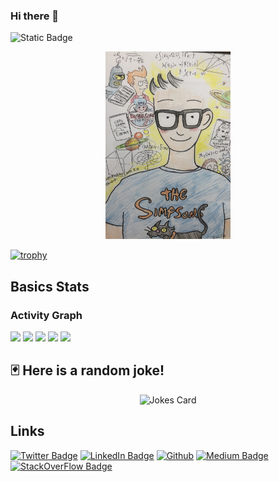 ### Hi there 👋

![Static Badge](https://img.shields.io/badge/CodingProfile-Projects_Repos-blue?style=plastic&link=https%3A%2F%2Fgithub.com%2FGhasak%3Ftab%3Drepositories&link=https%3A%2F%2Fgithub.com%2FGhasak%3Ftab%3Drepositories)

<p align="center">
 <img src="./assets/M00.jpg" width="200" height="300" />
</p>

<!--
**Ghasak/Ghasak** is a ✨ _special_ ✨ repository because its `README.md` (this file) appears on your GitHub profile.

Here are some ideas to get you started:

- 🔭 I’m currently working on ...
- 🌱 I’m currently learning ...
- 👯 I’m looking to collaborate on ...
- 🤔 I’m looking for help with ...
- 💬 Ask me about ...
- 📫 How to reach me: ...
- 😄 Pronouns: ...
- ⚡ Fun fact: ...
-->

[![trophy](https://github-profile-trophy.vercel.app/?username=Ghasak&column=-1&theme=onedark&no-bg=true&margin-w=10&margin-h=15)](https://github.com/ryo-ma/github-profile-trophy)

## Basics Stats

<!-- [![Anurag's GitHub stats](https://github-readme-stats.vercel.app/api?username=Ghasak)](https://github.com/Ghasak/github-readme-stats) -->
<!-- [![Ghasak's Most Used Languages](https://github-readme-stats-git-masterrstaa-rickstaa.vercel.app/api?username=Ghasak&theme=onedark)]()-->

<!--[![Ghasak's Most Used Languages](https://github-readme-stats.vercel.app/api/top-langs/?username=Ghasak&theme=transparent&show_icons=true&hide=jupyter%20notebook&langs_count=7&layout=donut-vertical)]()-->
<!--![Anurag's GitHub stats](https://github-readme-stats.vercel.app/api?username=Ghasak&show=reviews,discussions_started,discussions_answered,prs_merged,prs_merged_percentage)-->

<!-- <p> -->
<!-- <a href="https://github.com/anuraghazra/github-readme-stats"> -->
<!--   <img height=200 width=800 align="center" src="https://github-readme-stats.vercel.app/api?username=Ghasak&theme=transparent" /> -->
<!-- </a> -->
<!-- <a href="https://github.com/anuraghazra/convoychat"> -->
<!--   <img height=200 width=800 align="center" src="https://github-readme-stats.vercel.app/api/top-langs?username=anuraghazra&langs_count=8&card_width=520&theme=transparent&show_icons&layout=donut-vertical" /> -->
<!-- </a> -->
<!-- </p> -->
<!--  -->

<!-- <p style="display: flex; justify-content: center;"> -->
<!-- <a href="https://github.com/anuraghazra/github-readme-stats" style="margin-right: 20px;"> -->
<!--   <!--<img height=400 width=800 align="center" src="https://github-readme-stats.vercel.app/api?username=Ghasak&theme=transparent" /> -->
<!-- </a> -->
<!-- <a href="https://github.com/anuraghazra/convoychat"> -->
<!--   <img height=300 width=4500 align="center" src="https://github-readme-stats.vercel.app/api/top-langs?username=ghasak&langs_count=5&card_width=520&theme=transparent&show_icons&layout=donut&hide=jupyter%20notebook" /> -->
<!-- </a> -->
<!-- </p> -->

### Activity Graph
<!-- ![](http://github-profile-summary-cards.vercel.app/api/cards/profile-details?username=ghasak&theme=github_dark) -->
<!-- ![](http://github-profile-summary-cards.vercel.app/api/cards/repos-per-language?username=ghasak&theme=github_dark) -->
<!-- ![](http://github-profile-summary-cards.vercel.app/api/cards/most-commit-language?username=ghasak&theme=github_dark) -->
<!-- ![](http://github-profile-summary-cards.vercel.app/api/cards/stats?username=ghasak&theme=github_dark) -->
<!-- ![](http://github-profile-summary-cards.vercel.app/api/cards/productive-time?username=ghasak&theme=github_dark&utcOffset=8) -->
<!---->

<!-- transparent theme examples -->
![](http://github-profile-summary-cards.vercel.app/api/cards/profile-details?username=ghasak&theme=transparent)
![](http://github-profile-summary-cards.vercel.app/api/cards/repos-per-language?username=ghasak&theme=transparent)
![](http://github-profile-summary-cards.vercel.app/api/cards/most-commit-language?username=ghasak&theme=transparent)
![](http://github-profile-summary-cards.vercel.app/api/cards/stats?username=ghasak&theme=transparent)
![](http://github-profile-summary-cards.vercel.app/api/cards/productive-time?username=ghasak&theme=transparent&utcOffset=8)




## 🃏 Here is a random joke!

<!-- 🃏 Random-joke card that auto-switches for light / dark mode -->
<div align="center">
  <picture>
    <!-- dark-theme users -->
    <source
      media="(prefers-color-scheme: dark)"
      srcset="https://readme-jokes.vercel.app/api?theme=tokyonight&hideBorder" />
    <!-- light theme / no preference -->
    <img
      src="https://readme-jokes.vercel.app/api?theme=daySky&hideBorder"
      alt="Jokes Card" />
  </picture>
</div>
<!-- HTML -->

## Links

<!-- [![Visits Badge](https://badges.pufler.dev/visits/ghasak)](https://medium.com/@ghasak) -->

[![Twitter Badge](https://img.shields.io/badge/X-000000?style=for-the-badge&logo=x&logoColor=white)](https://twitter.com/mdotgh)
[![LinkedIn Badge](https://img.shields.io/badge/LinkedIn-0077B5?style=for-the-badge&logo=linkedin&logoColor=white)](https://www.linkedin.com/in/ghasak-ibrahim-95534118/)
[![Github](https://img.shields.io/badge/GitHub-100000?style=for-the-badge&logo=github&logoColor=white)](https://github.com/Ghasak)
[![Medium Badge](https://img.shields.io/badge/Medium-12100E?style=for-the-badge&logo=medium&logoColor=white)](https://medium.com/@ghasak)
[![StackOverFlow Badge](https://img.shields.io/badge/Stack_Overflow-FE7A16?style=for-the-badge&logo=stack-overflow&logoColor=white)](https://stackoverflow.com/users/10768894/dr-neo)

<!-- Reference
https://github.com/anuraghazra/github-readme-stats
https://github.com/alexandresanlim/Badges4-README.md-Profile?tab=readme-ov-file#-activity-graph-
https://github.com/ryo-ma/github-profile-trophy?tab=readme-ov-file#apply-theme
https://github.com/ryo-ma/github-profile-trophy?tab=readme-ov-file
https://github.com/anuraghazra/github-readme-stats
https://github-profile-summary-cards.vercel.app/demo.html
https://github.com/ABSphreak/readme-jokes
https://github.com/anuraghazra/github-readme-stats
https://codemaker2016.medium.com/tips-and-tricks-to-create-an-awesome-github-profile-readme-ce3825a355c7
https://shields.io/badges
https://www.youtube.com/watch?v=a8CwpGARAsQ&t=110s
https://docs.github.com/en/account-and-profile/setting-up-and-managing-your-github-profile/customizing-your-profile/managing-your-profile-readme
- [Markdown Badges](https://ileriayo.github.io/markdown-badges/)
###################################################
Daily Usage
##################################################
https://ileriayo.github.io/markdown-badges/
https://shields.io/badges/static-badge


-->
